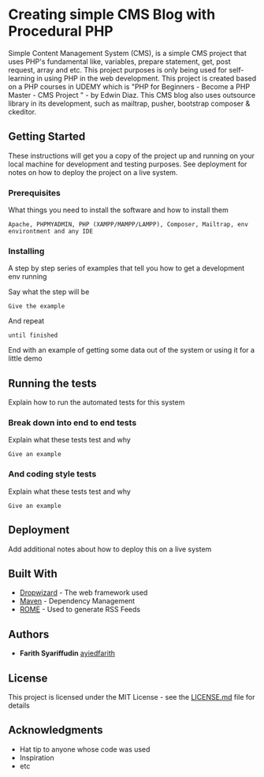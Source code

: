 # Creating simple CMS Blog with Procedural PHP

Simple Content Management System (CMS), is a simple CMS project that uses PHP's fundamental like, variables, prepare statement, get, post request, array and etc. This project purposes is only being used for self-learning in using PHP in the web development. This project is created based on a PHP courses in UDEMY which is "PHP for Beginners - Become a PHP Master - CMS Project " - by Edwin Diaz. This CMS blog also uses outsource library in its development, such as mailtrap, pusher, bootstrap composer & ckeditor.


## Getting Started

These instructions will get you a copy of the project up and running on your local machine for development and testing purposes. See deployment for notes on how to deploy the project on a live system.

### Prerequisites

What things you need to install the software and how to install them

```
Apache, PHPMYADMIN, PHP (XAMPP/MAMPP/LAMPP), Composer, Mailtrap, env environtment and any IDE
```

### Installing

A step by step series of examples that tell you how to get a development env running

Say what the step will be

```
Give the example
```

And repeat

```
until finished
```

End with an example of getting some data out of the system or using it for a little demo

## Running the tests

Explain how to run the automated tests for this system

### Break down into end to end tests

Explain what these tests test and why

```
Give an example
```

### And coding style tests

Explain what these tests test and why

```
Give an example
```

## Deployment

Add additional notes about how to deploy this on a live system

## Built With

* [Dropwizard](http://www.dropwizard.io/1.0.2/docs/) - The web framework used
* [Maven](https://maven.apache.org/) - Dependency Management
* [ROME](https://rometools.github.io/rome/) - Used to generate RSS Feeds

## Authors

* **Farith Syariffudin** [ayiedfarith](https://github.com/ayiedfarith)

## License

This project is licensed under the MIT License - see the [LICENSE.md](LICENSE.md) file for details

## Acknowledgments

* Hat tip to anyone whose code was used
* Inspiration
* etc



